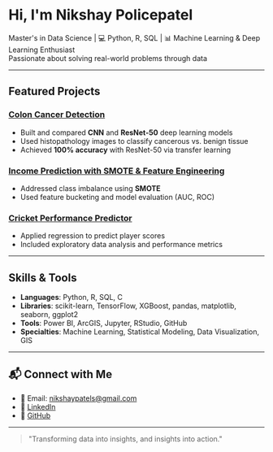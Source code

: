 #  Hi, I'm Nikshay Policepatel

Master's in Data Science | 💻 Python, R, SQL | 📊 Machine Learning & Deep Learning Enthusiast  
Passionate about solving real-world problems through data

---

## Featured Projects

### [Colon Cancer Detection](https://github.com/Nikshay295/colon-cancer-detection)
- Built and compared **CNN** and **ResNet-50** deep learning models
- Used histopathology images to classify cancerous vs. benign tissue
- Achieved **100% accuracy** with ResNet-50 via transfer learning

### [Income Prediction with SMOTE & Feature Engineering](https://github.com/Nikshay295/income-prediction)
- Addressed class imbalance using **SMOTE**
- Used feature bucketing and model evaluation (AUC, ROC)

###  [Cricket Performance Predictor](https://github.com/Nikshay295/cricket-performance)
- Applied regression to predict player scores
- Included exploratory data analysis and performance metrics

---

## Skills & Tools

- **Languages**: Python, R, SQL, C  
- **Libraries**: scikit-learn, TensorFlow, XGBoost, pandas, matplotlib, seaborn, ggplot2  
- **Tools**: Power BI, ArcGIS, Jupyter, RStudio, GitHub  
- **Specialties**: Machine Learning, Statistical Modeling, Data Visualization, GIS

---

## 📬 Connect with Me

- 📧 Email: [nikshaypatels@gmail.com](mailto:nikshaypatels@gmail.com)
- 🔗 [LinkedIn](https://linkedin.com/in/NikshayPolicepatel)
- 🧠 [GitHub](https://github.com/Nikshay295)

---

> "Transforming data into insights, and insights into action."
